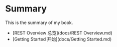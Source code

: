 # Summary

This is the summary of my book.

* [REST Overview 总览](docs/REST Overview.md)
* [Getting Started 开始](docs/Getting Started.md)
